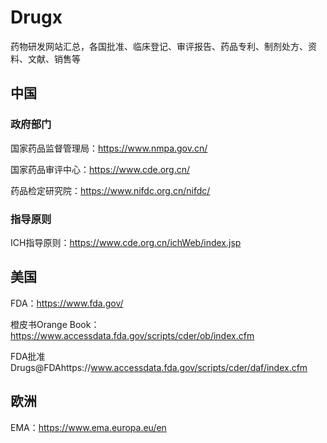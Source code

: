 # Drugx
药物研发网站汇总，各国批准、临床登记、审评报告、药品专利、制剂处方、资料、文献、销售等

## 中国
### 政府部门
国家药品监督管理局：https://www.nmpa.gov.cn/

国家药品审评中心：https://www.cde.org.cn/

药品检定研究院：https://www.nifdc.org.cn/nifdc/

### 指导原则
ICH指导原则：https://www.cde.org.cn/ichWeb/index.jsp

## 美国

FDA：https://www.fda.gov/

橙皮书Orange Book：https://www.accessdata.fda.gov/scripts/cder/ob/index.cfm

FDA批准 Drugs@FDAhttps://www.accessdata.fda.gov/scripts/cder/daf/index.cfm

## 欧洲

EMA：https://www.ema.europa.eu/en
